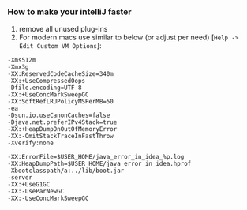 ### How to make your intelliJ faster
 1. remove all unused plug-ins
 2. For modern macs use similar to below (or adjust per need) [`Help -> Edit Custom VM Options`]:
 ```
 -Xms512m
-Xmx3g
-XX:ReservedCodeCacheSize=340m
-XX:+UseCompressedOops
-Dfile.encoding=UTF-8
-XX:+UseConcMarkSweepGC
-XX:SoftRefLRUPolicyMSPerMB=50
-ea
-Dsun.io.useCanonCaches=false
-Djava.net.preferIPv4Stack=true
-XX:+HeapDumpOnOutOfMemoryError
-XX:-OmitStackTraceInFastThrow
-Xverify:none

-XX:ErrorFile=$USER_HOME/java_error_in_idea_%p.log
-XX:HeapDumpPath=$USER_HOME/java_error_in_idea.hprof
-Xbootclasspath/a:../lib/boot.jar
-server
-XX:+UseG1GC
-XX:-UseParNewGC
-XX:-UseConcMarkSweepGC
```
